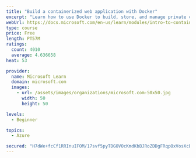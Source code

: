 ```yaml
---
title: "Build a containerized web application with Docker"
excerpt: "Learn how to use Docker to build, store, and manage private container images with the Azure Container Registry."
webUrl: https://docs.microsoft.com/en-us/learn/modules/intro-to-containers/
type: course
price: Free
length: PT57M
ratings:
  count: 4010
  average: 4.636658
heat: 53

provider:
  name: Microsoft Learn
  domain: microsoft.com
  images:
    - url: /assets/images/organizations/microsoft.com-50x50.jpg
      width: 50
      height: 50

levels:
  - Beginner

topics:
  - Azure

secured: "H7dWe+fcCf1RRInuIFOM/17svf5pyTDGOVOcKmdKbBJRoZDDgFRqpOxVosXcEKQjdw5eXGShiKA6nUWhxsbVJ7EH125mvYf6dV580tDrVNlmlo2ofRjKwSwF7oWO8Ga+wrxzusMYdeRzjX/UvDj6AC+pvgb/jVpVhkuLXg1KbeimJWHfFviAVA4ZM54ldVORbSgnKgObnV10kwlnx6dQJg5kefI9xY2LWvrJb+3nLEAuT6HgDyMRZBUbPtLMGeonQ2f6qbls69BnaQ6ognxMXNTmrdz0Ohgln6ANijtFalIEjlgmiGG3HR7OTu7JVPRpbPuEJAYKUB7zODWr3OkimhNRYxxhMHPFp3/aKCzef6ULDxDdNxVWKgd14lKYaSK4aCOCBgxzhGHh3OBRp3a5DvdUJqZ5GlL2hqckqjhaG0s=;i6ng3V7nm7CyUCZLQ4MxBw=="
---
```


